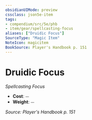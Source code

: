 ```yaml
---
obsidianUIMode: preview
cssclass: json5e-item
tags:
- compendium/src/5e/phb
- item/gear/spellcasting-focus
aliases: ["Druidic Focus"]
SourceType: "Magic Item"
NoteIcon: magicitem
BookSource: Player's Handbook p. 151
---
```

# Druidic Focus
*Spellcasting Focus*  

- **Cost**: ⏤
- **Weight**: ⏤

*Source: Player's Handbook p. 151*